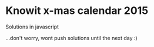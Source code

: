 # Knowit x-mas calendar 2015

Solutions in javascript


...don't worry, wont push solutions until the next day :)
